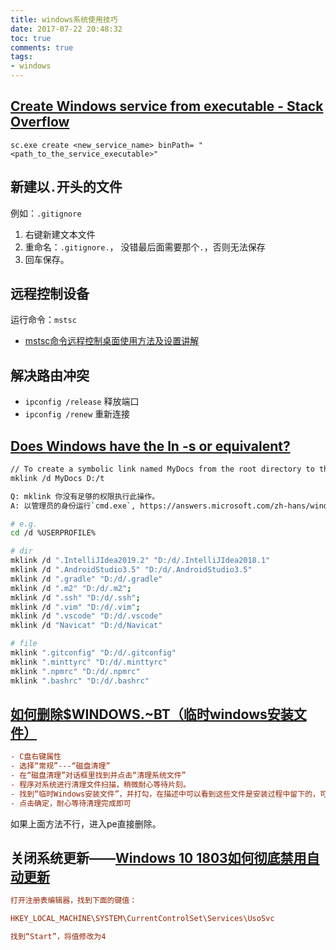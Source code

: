 ```yaml
---
title: windows系统使用技巧
date: 2017-07-22 20:48:32
toc: true
comments: true
tags:
- windows
---
```


## [Create Windows service from executable - Stack Overflow](https://stackoverflow.com/questions/3582108/create-windows-service-from-executable)
```
sc.exe create <new_service_name> binPath= "<path_to_the_service_executable>"
```
## 新建以`.`开头的文件
例如：`.gitignore`
1. 右键新建文本文件
2. 重命名：`.gitignore.`， 没错最后面需要那个`.`，否则无法保存
3. 回车保存。

## 远程控制设备
运行命令：`mstsc`
- [mstsc命令远程控制桌面使用方法及设置讲解](http://www.ittribalwo.com/article/2600.html)

## 解决路由冲突
- `ipconfig /release` 释放端口
- `ipconfig /renew` 重新连接

## [Does Windows have the ln -s or equivalent?](https://superuser.com/questions/182553/does-windows-have-the-ln-s-or-equivalent)
```sh
// To create a symbolic link named MyDocs from the root directory to the \Users\User1\Documents directory, type:
mklink /d MyDocs D:/t
```

```sh
Q: mklink 你没有足够的权限执行此操作。
A: 以管理员的身份运行`cmd.exe`, https://answers.microsoft.com/zh-hans/windows/forum/windows_10-files-winpc/win10/8df12869-96f4-4cd1-a914-355e908a6015

```

```sh
# e.g.
cd /d %USERPROFILE%

# dir
mklink /d ".IntelliJIdea2019.2" "D:/d/.IntelliJIdea2018.1"
mklink /d ".AndroidStudio3.5" "D:/d/.AndroidStudio3.5"
mklink /d ".gradle" "D:/d/.gradle"
mklink /d ".m2" "D:/d/.m2";
mklink /d ".ssh" "D:/d/.ssh";
mklink /d ".vim" "D:/d/.vim";
mklink /d ".vscode" "D:/d/.vscode"
mklink /d "Navicat" "D:/d/Navicat"

# file
mklink ".gitconfig" "D:/d/.gitconfig"
mklink ".minttyrc" "D:/d/.minttyrc"
mklink ".npmrc" "D:/d/.npmrc"
mklink ".bashrc" "D:/d/.bashrc"
```

## [如何删除$WINDOWS.~BT（临时windows安装文件）](https://jingyan.baidu.com/article/f0e83a25a691ae22e59101c1.html)
```ini
- C盘右键属性
- 选择“常规”---“磁盘清理”
- 在“磁盘清理”对话框里找到并点击“清理系统文件”
- 程序对系统进行清理文件扫描，稍微耐心等待片刻。
- 找到“临时Windows安装文件”，并打勾，在描述中可以看到这些文件是安装过程中留下的，可以安全删除
- 点击确定，耐心等待清理完成即可
```
如果上面方法不行，进入pe直接删除。

## 关闭系统更新——[Windows 10 1803如何彻底禁用自动更新](http://www.mmxf.net/archives/1479.html)
```ini
打开注册表编辑器，找到下面的键值：

HKEY_LOCAL_MACHINE\SYSTEM\CurrentControlSet\Services\UsoSvc

找到“Start”，将值修改为4
```